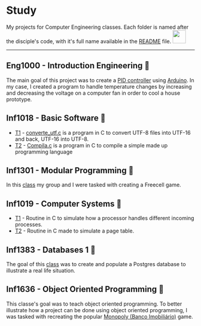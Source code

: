# Study

My projects for Computer Engineering classes. Each folder is named after the disciple's code, with it's full name available in the [README] file. <img src="Images/githubparrot.gif" width="35" height="35"/>

----

## Eng1000 - Introduction Engineering 📓

The main goal of this project was to create a [PID controller] using [Arduino]. In my case, I created a program to handle temperature changes by increasing and decreasing the voltage on a computer fan in order to cool a house prototype.

## Inf1018 - Basic Software 📓

* [T1][1] - [converte_utf.c][3] is a program in C to convert UTF-8 files into UTF-16 and back, UTF-16 into UTF-8.
* [T2][2] - [Compila.c][4] is a program in C to compile a simple made up programming language

## Inf1301 - Modular Programming 📓

In this [class][7] my group and I were tasked with creating a Freecell game.

## Inf1019 - Computer Systems 📓

* [T1][5] - Routine in C to simulate how a processor handles different incoming processes.
* [T2][6] - Routine in C made to simulate a page table.

## Inf1383 - Databases 1 📓

The goal of this [class][8] was to create and populate a Postgres database to illustrate a real life situation.

## Inf1636 - Object Oriented Programming 📓

This classe's goal was to teach object oriented programming. To better illustrate how a project can be done using object oriented programming, I was tasked with recreating the popular [Monopoly (Banco Imobiliário)](https://pt.wikipedia.org/wiki/Banco_Imobili%C3%A1rio) game.

[1]: https://github.com/Krlier/Puc-Rio/tree/master/inf1019/T1
[2]: https://github.com/Krlier/Puc-Rio/tree/master/inf1019/T2
[3]: https://github.com/Krlier/Puc-Rio/blob/master/inf1018/T1/converte_utf.c
[4]: https://github.com/Krlier/Puc-Rio/blob/master/inf1018/T2/Compila.c
[5]: https://github.com/Krlier/Puc-Rio/tree/master/inf1019/T1
[6]: https://github.com/Krlier/Puc-Rio/tree/master/inf1019/T2
[7]: https://github.com/Krlier/Puc-Rio/tree/master/inf1301
[8]: https://github.com/Krlier/Puc-Rio/tree/master/inf1383
[PID controller]: https://en.wikipedia.org/wiki/PID_controller
[Arduino]: https://www.arduino.cc/
[README]: https://github.com/Krlier/Puc-Rio/blob/master/README.md
